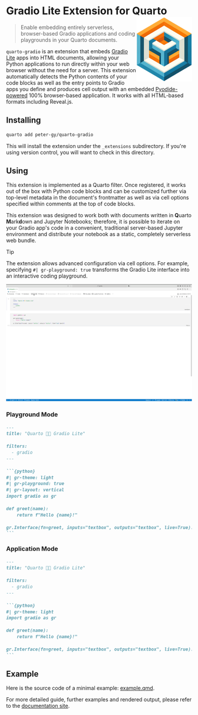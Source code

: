 # Gradio Lite Extension for Quarto <img src="/web/public/quarto-gradio-logo.png" align="right" alt="Logo: an abstract shape fusing elements of the Quarto logo and the Gradio logo" width="150"/>

> Enable embedding entirely serverless, browser-based Gradio applications and coding playgrounds in your Quarto documents.

`quarto-gradio` is an extension that embeds [Gradio Lite](https://www.gradio.app/guides/gradio-lite) apps into HTML documents, allowing your Python applications to run directly within your web browser without the need for a server. This extension automatically detects the Python contents of your code blocks as well as the entry points to Gradio apps you define and produces cell output with an embedded [Pyodide-powered](https://pyodide.org/en/stable/) 100% browser-based application. It works with all HTML-based formats including Reveal.js.

## Installing

```bash
quarto add peter-gy/quarto-gradio
```

This will install the extension under the `_extensions` subdirectory.
If you're using version control, you will want to check in this directory.

## Using

This extension is implemented as a Quarto filter. Once registered, it works out of the box with Python code blocks and can be customized further via top-level metadata in the document's frontmatter as well as via cell options specified within comments at the top of code blocks.

This extension was designed to work both with documents written in **Q**uarto **M**ark**d**own and Jupyter Notebooks; therefore, it is possible to iterate on your Gradio app's code in a convenient, traditional server-based Jupyter environment and distribute your notebook as a static, completely serverless web bundle.

> [!TIP]
> The extension allows advanced configuration via cell options. For example, specifying `#| gr-playground: true` transforms the Gradio Lite interface into an interactive coding playground.

![jupyter-notebook-workflow](web/public/notebook-flow.gif)

### Playground Mode

````md
---
title: "Quarto 🔹🔸 Gradio Lite"

filters:
  - gradio
---

```{python}
#| gr-theme: light
#| gr-playground: true
#| gr-layout: vertical
import gradio as gr

def greet(name):
    return f"Hello {name}!"

gr.Interface(fn=greet, inputs="textbox", outputs="textbox", live=True).launch()
```
````

### Application Mode

````md
---
title: "Quarto 🔹🔸 Gradio Lite"

filters:
  - gradio
---

```{python}
#| gr-theme: light
import gradio as gr

def greet(name):
    return f"Hello {name}!"

gr.Interface(fn=greet, inputs="textbox", outputs="textbox", live=True).launch()
```
````

## Example

Here is the source code of a minimal example: [example.qmd](example.qmd).

For more detailed guide, further examples and rendered output, please refer to the [documentation site](https://quarto-gradio.peter.gy).
